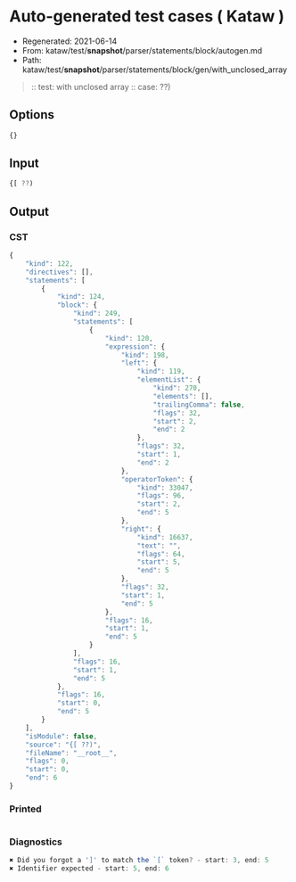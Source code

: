 # Auto-generated test cases ( Kataw )
- Regenerated: 2021-06-14
- From: kataw/test/__snapshot__/parser/statements/block/autogen.md
- Path: kataw/test/__snapshot__/parser/statements/block/gen/with_unclosed_array
> :: test: with unclosed array
> :: case: ??)
## Options

`````js
{}
`````
## Input

`````js
{[ ??)
`````
## Output

### CST

```javascript
{
    "kind": 122,
    "directives": [],
    "statements": [
        {
            "kind": 124,
            "block": {
                "kind": 249,
                "statements": [
                    {
                        "kind": 120,
                        "expression": {
                            "kind": 198,
                            "left": {
                                "kind": 119,
                                "elementList": {
                                    "kind": 270,
                                    "elements": [],
                                    "trailingComma": false,
                                    "flags": 32,
                                    "start": 2,
                                    "end": 2
                                },
                                "flags": 32,
                                "start": 1,
                                "end": 2
                            },
                            "operatorToken": {
                                "kind": 33047,
                                "flags": 96,
                                "start": 2,
                                "end": 5
                            },
                            "right": {
                                "kind": 16637,
                                "text": "",
                                "flags": 64,
                                "start": 5,
                                "end": 5
                            },
                            "flags": 32,
                            "start": 1,
                            "end": 5
                        },
                        "flags": 16,
                        "start": 1,
                        "end": 5
                    }
                ],
                "flags": 16,
                "start": 1,
                "end": 5
            },
            "flags": 16,
            "start": 0,
            "end": 5
        }
    ],
    "isModule": false,
    "source": "{[ ??)",
    "fileName": "__root__",
    "flags": 0,
    "start": 0,
    "end": 6
}
```

### Printed

```javascript

```

### Diagnostics

```javascript
✖ Did you forgot a ']' to match the `[` token? - start: 3, end: 5
✖ Identifier expected - start: 5, end: 6

```


